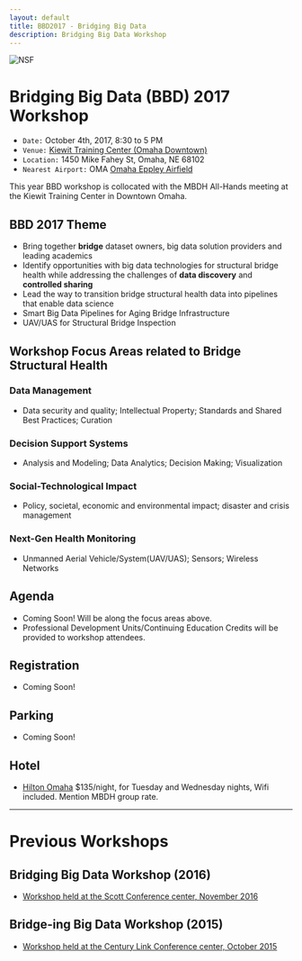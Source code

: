 ```yaml
---
layout: default
title: BBD2017 - Bridging Big Data
description: Bridging Big Data Workshop
---
```

![NSF](http://www.nsf.gov/images/logos/nsf1.gif)  

# Bridging Big Data (BBD) 2017 Workshop
* ```Date:``` October 4th, 2017, 8:30 to 5 PM
* ```Venue:``` [Kiewit Training Center (Omaha Downtown)](https://goo.gl/maps/a2yv57YTByk)
* ```Location:``` 1450 Mike Fahey St, Omaha, NE 68102
* ```Nearest Airport:``` OMA [Omaha Eppley Airfield](http://www.flyoma.com)

This year BBD workshop is collocated with the MBDH All-Hands meeting at the Kiewit Training Center in Downtown Omaha.

## BBD 2017 Theme
- Bring together **bridge** dataset owners, big data solution providers and leading academics
- Identify opportunities with big data technologies for structural bridge health while addressing the challenges of **data discovery** and **controlled sharing**
- Lead the way to transition bridge structural health data into pipelines that enable data science
- Smart Big Data Pipelines for Aging Bridge Infrastructure
- UAV/UAS for Structural Bridge Inspection

## Workshop Focus Areas related to Bridge Structural Health
### Data Management
- Data security and quality; Intellectual Property; Standards and Shared Best Practices; Curation  

### Decision Support Systems
- Analysis and Modeling; Data Analytics; Decision Making; Visualization  

### Social-Technological Impact
- Policy, societal, economic and environmental impact; disaster and crisis management   

### Next-Gen Health Monitoring
- Unmanned Aerial Vehicle/System(UAV/UAS); Sensors; Wireless Networks  

## Agenda
- Coming Soon! Will be along the focus areas above.
- Professional Development Units/Continuing Education Credits will be provided to workshop attendees.

## Registration
- Coming Soon!

## Parking
- Coming Soon!

## Hotel
- [Hilton Omaha](https://goo.gl/maps/EmBbtZzCaAC2)
$135/night, for Tuesday and Wednesday nights, Wifi included. Mention MBDH group rate.

---

# Previous Workshops

## Bridging Big Data Workshop (2016)

* [Workshop held at the Scott Conference center, November 2016](https://bridgingbigdata.github.io/pages/bbd2016.html)


## Bridge-ing Big Data Workshop (2015)

* [Workshop held at the Century Link Conference center, October 2015](http://engineering.unl.edu/bridging-big-data-workshop/)
